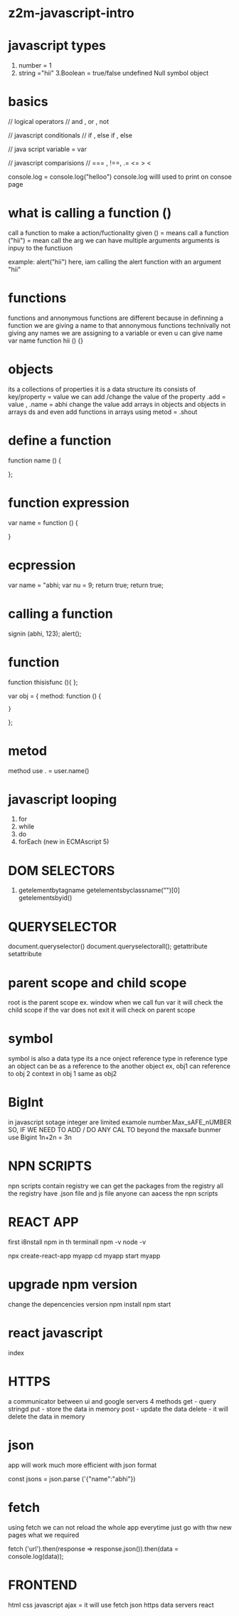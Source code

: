 # z2m-javascript-intro
# javascript types 
1. number = 1
2. string ="hii"
3.Boolean = true/false
undefined
Null
symbol
object





# basics 

//  logical operators 
//  and , or , not 

//  javascript conditionals 
//  if ,  else if , else  

//  java script variable = var 

//  javascript comparisions 
//  ===  , !==, .= <= > < 


console.log = console.log("helloo")
console.log willl used to print on consoe page 

# what is calling a function ()
call a function to make a action/fuctionality given 
() = means call a function 
("hii") = mean call the arg 
we can have multiple arguments 
arguments is inpuy to the functiuon 

example:
alert("hii")
here, iam calling the alert function with an argument "hii"

# functions
functions and annonymous functions are different because in definning a function we are giving a name to that 
annonymous functions technivally not giving any names we are assigning to a variable or even u can give name var name function hii () {}

# objects
its a collections of properties
it is a data structure
its consists of key/property = value
we can add /change the value of the property
.add = value , .name = abhi change the value
add arrays in objects and objects in arrays ds and even add functions in arrays using metod = .shout 

# define a function
function name () {

};
# function expression 
var name = function () {

}

# ecpression 
var name  = "abhi;
var nu = 9;
return true;
return true;

# calling a function 
signin (abhi, 123);
alert();

# function
function thisisfunc (){
    <!-- here functionality -->
};

   var obj = {
    method: function () {

    }
};

# metod
method use . = user.name()  
<!--  here . name = method  -->


# javascript looping
1. for
2. while
3. do
4. forEach (new in ECMAscript 5)

# DOM SELECTORS 
1. getelementbytagname
getelementsbyclassname("")[0]
getelementsbyid()

# QUERYSELECTOR
document.queryselector()
document.queryselectorall();
getattribute
setattribute

# parent scope  and child scope
root is the parent scope ex. window
when we call fun var it will check the child scope if the var does not exit it will check on parent scope
# symbol
symbol is also a data type 
its a nce onject reference type 
in reference type an object can be as a reference to the another object
ex, obj1 can reference to obj 2
context in obj 1 same as obj2

# BigInt 
in javascript sotage integer are limited 
examole number.Max_sAFE_nUMBER 
SO, IF WE NEED TO ADD / DO ANY CAL TO beyond the maxsafe bunmer use Bigint 
1n+2n = 3n

# NPN SCRIPTS
npn scripts contain registry 
we can get the packages from the registry 
all the registry have .json file and js file
anyone can aacess the npn scripts 

# REACT APP
first i8nstall npm in th terminall
npm -v
node -v

npx create-react-app myapp
cd myapp
start myapp

# upgrade npm version 
change the depencencies version
npm install 
npm start

# react javascript
index

# HTTPS
a communicator between ui and google servers 
4 methods 
get - query stringd
put - store the data in memory
post - update the data
delete - it will delete the data in memory 

# json
app will work much more efficient with json format 

const jsons = json.parse ('{"name":"abhi"})

# fetch

using fetch we can not reload the whole app everytime just go with thw new pages what we required 

fetch ('url').then(response => response.json()).then(data = console.log(data));

# FRONTEND 

html
css
javascript
ajax = it will use fetch json https
data servers
react

